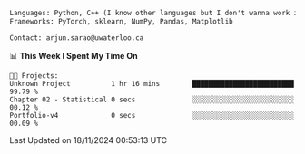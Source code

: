 ```txt
Languages: Python, C++ (I know other languages but I don't wanna work in em)
Frameworks: PyTorch, sklearn, NumPy, Pandas, Matplotlib

Contact: arjun.sarao@uwaterloo.ca
```

<!--START_SECTION:waka-->
📊 **This Week I Spent My Time On** 

```text
🐱‍💻 Projects: 
Unknown Project          1 hr 16 mins        █████████████████████████   99.79 % 
Chapter 02 - Statistical 0 secs              ░░░░░░░░░░░░░░░░░░░░░░░░░   00.12 % 
Portfolio-v4             0 secs              ░░░░░░░░░░░░░░░░░░░░░░░░░   00.09 % 
```


 Last Updated on 18/11/2024 00:53:13 UTC
<!--END_SECTION:waka-->
